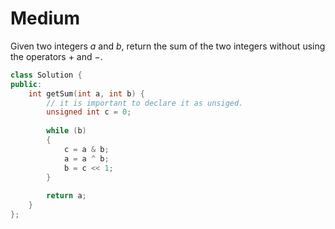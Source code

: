 # Medium

Given two integers $a$ and $b$, return the sum of the two integers without using the operators $+$ and $-$.

```cpp
class Solution {
public:
    int getSum(int a, int b) {
        // it is important to declare it as unsiged.
        unsigned int c = 0;
        
        while (b)
        {
            c = a & b;
            a = a ^ b;
            b = c << 1;
        }
        
        return a;
    }
};
```
